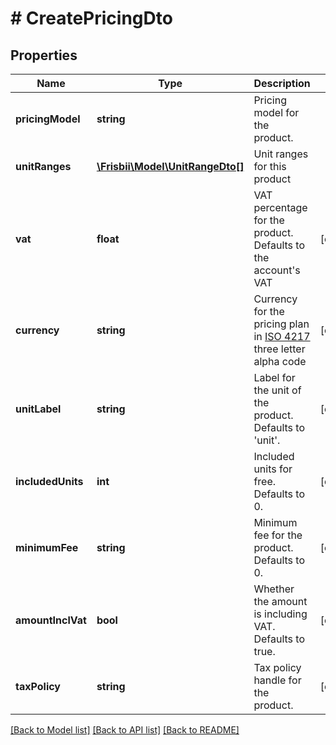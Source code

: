 # # CreatePricingDto

## Properties

Name | Type | Description | Notes
------------ | ------------- | ------------- | -------------
**pricingModel** | **string** | Pricing model for the product. |
**unitRanges** | [**\Frisbii\Model\UnitRangeDto[]**](UnitRangeDto.md) | Unit ranges for this product |
**vat** | **float** | VAT percentage for the product. Defaults to the account&#39;s VAT | [optional]
**currency** | **string** | Currency for the pricing plan in [ISO 4217](https://en.wikipedia.org/wiki/ISO_4217) three letter alpha code | [optional]
**unitLabel** | **string** | Label for the unit of the product. Defaults to &#39;unit&#39;. | [optional]
**includedUnits** | **int** | Included units for free. Defaults to 0. | [optional]
**minimumFee** | **string** | Minimum fee for the product. Defaults to 0. | [optional]
**amountInclVat** | **bool** | Whether the amount is including VAT. Defaults to true. | [optional]
**taxPolicy** | **string** | Tax policy handle for the product. | [optional]

[[Back to Model list]](../../README.md#models) [[Back to API list]](../../README.md#endpoints) [[Back to README]](../../README.md)
